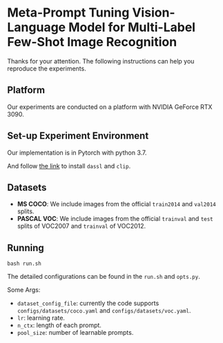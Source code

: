# Meta-Prompt Tuning Vision-Language Model for Multi-Label Few-Shot Image Recognition

Thanks for your attention. The following instructions can help you reproduce the experiments.

## Platform

Our experiments are conducted on a platform with NVIDIA GeForce RTX 3090.


## Set-up Experiment Environment

Our implementation is in Pytorch with python 3.7. 

And follow [the link](https://github.com/guozix/TaI-DPT) to install `dassl` and `clip`.

## Datasets

- **MS COCO**: We include images from the official `train2014` and `val2014` splits.
- **PASCAL VOC**: We include images from the official `trainval` and `test` splits of VOC2007 and `trainval` of VOC2012. 



## Running

```
bash run.sh
```

The detailed configurations can be found in the ```run.sh``` and ```opts.py```.


Some Args:  
- `dataset_config_file`: currently the code supports `configs/datasets/coco.yaml` and `configs/datasets/voc.yaml`.
- `lr`: learning rate.
- `n_ctx`: length of each prompt.
- `pool_size`: number of learnable prompts.
  
